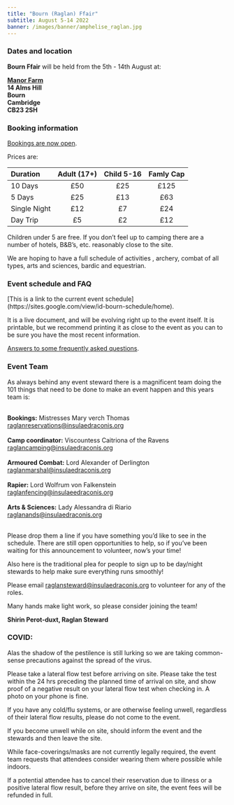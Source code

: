 ```yaml
---
title: "Bourn (Raglan) Ffair"
subtitle: August 5-14 2022
banner: /images/banner/amphelise_raglan.jpg
---
```


<h3>Dates and location</h3>
<b>Bourn Ffair</b> will be held from the 5th - 14th August at: 

<b><a href="http://manorfarmbourn.com">Manor Farm</a><br>
14 Alms Hill<br>
Bourn<br>
Cambridge<br>
CB23 2SH</b>

<h3>Booking information</h3>
<a href="https://forms.gle/71cbzLMKKDzH5XDM8">Bookings are now open</a>.

Prices are:

| Duration | Adult (17+) | Child 5-16 | Famly Cap |
| :------ | :------: | :------: | :------: |
| 10 Days | £50 | £25 | £125 |
| 5 Days | £25 | £13 | £63 |
| Single Night | £12 | £7 | £24 |
| Day Trip | £5 | £2 | £12 |

Children under 5 are free. If you don’t feel up to camping there are a number of hotels, B&B’s, etc. reasonably close to the site.

We are hoping to have a full schedule of activities , archery, combat of all types, arts and sciences, bardic and equestrian.

<h3>Event schedule and FAQ</h3>
[This is a link to the current event schedule](https://sites.google.com/view/id-bourn-schedule/home). 

It is a live document, and will be evolving right up to the event itself. It is printable, but we recommend printing it as close to the event as you can to be sure you have the most recent information.

[Answers to some frequently asked questions](https://docs.google.com/document/d/e/2PACX-1vQbU5DmIwlt3Rd-B0m_ZZP3DfUZejhnLSIKHm5HsJ31S3tTQJrwWH1Us0-r2PJbvH_FKKOxXVfnLUsX/pub).

<h3>Event Team</h3>
As always behind any event steward there is a magnificent team doing the 101 things that need to be done to make an event happen and this years team is:<br><br>

<b>Bookings:</b> Mistresses Mary verch Thomas<br>
[raglanreservations@insulaedraconis.org](mailto:raglanreservations@insulaedraconis.org)<br><br>
<b>Camp coordinator:</b> Viscountess Caitriona of the Ravens<br>
[raglancamping@insulaedraconis.org](mailto:raglancamping@insulaedraconis.org)<br><br>
<b>Armoured Combat:</b> Lord Alexander of Derlington<br>
[raglanmarshal@insulaedraconis.org](mailto:raglanmarshal@insulaedraconis.org)<br><br>
<b>Rapier:</b> Lord Wolfrum von Falkenstein<br>
[raglanfencing@insulaeedraconis.org](mailto:raglanfencing@insulaedraconis.org)<br><br>
<b>Arts & Sciences:</b> Lady Alessandra di Riario<br>
[raglanands@insulaedraconis.org](mailto:raglanaands@insulaedraconis.org)<br><br>

Please drop them a line if you have something you’d like to see in the schedule. There are still open opportunities to help, so if you’ve been waiting for this announcement to volunteer, now’s your time!

Also here is the traditional plea for people to sign up to be day/night stewards to help make sure everything runs smoothly! 

Please email [raglansteward@insulaedraconis.org](mailto:raglansteward@insuleadraconis.org) to volunteer for any of the roles.

Many hands make light work, so please consider joining the team!

<b>Shirin Perot-duxt, Raglan Steward</b>


<h3>COVID:</h3>
Alas the shadow of the pestilence is still lurking so we are taking common-sense precautions against the spread of the virus.

Please take a lateral flow test before arriving on site. Please take the test within the 24 hrs preceding the planned time of arrival on site, and show proof of a negative result on your lateral flow test when checking in. A photo on your phone is fine.

If you have any cold/flu systems, or are otherwise feeling unwell, regardless of their lateral flow results, please do not come to the event.

If you become unwell while on site, should inform the event and the stewards and then leave the site.

While face-coverings/masks are not currently legally required, the event team requests that attendees consider wearing them where possible while indoors.

If a potential attendee has to cancel their reservation due to illness or a positive lateral flow result, before they arrive on site,  the event fees will be refunded in full.


